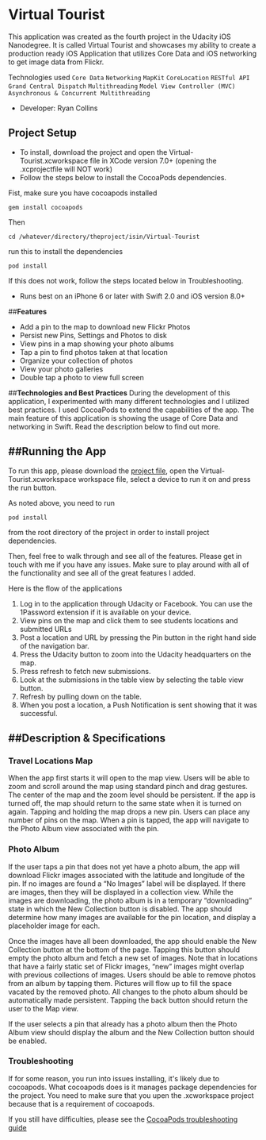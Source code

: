 # Virtual Tourist
This application was created as the fourth project in the Udacity iOS Nanodegree.  It is called Virtual Tourist and showcases my ability to create a production ready iOS Application that utilizes Core Data and iOS networking to get image data from Flickr. 

Technologies used
`Core Data` `Networking` `MapKit` `CoreLocation` `RESTful API` `Grand Central Dispatch` `Multithreading` `Model View Controller (MVC)` `Asynchronous & Concurrent Multithreading`

- Developer: Ryan Collins 

## Project Setup
- To install, download the project and open the Virtual-Tourist.xcworkspace file in XCode version 7.0+ (opening the .xcprojectfile will NOT work)
- Follow the steps below to install the CocoaPods dependencies.

Fist, make sure you have cocoapods installed
```
gem install cocoapods
```
Then
```
cd /whatever/directory/theproject/isin/Virtual-Tourist
```
run this to install the dependencies
```
pod install
```

If this does not work, follow the steps located below in Troubleshooting.

- Runs best on an iPhone 6 or later with Swift 2.0 and iOS version 8.0+

##__Features__
-  Add a pin to the map to download new Flickr Photos
-  Persist new Pins, Settings and Photos to disk
-  View pins in a map showing your photo albums
-  Tap a pin to find photos taken at that location 
-  Organize your collection of photos
-  View your photo galleries
-  Double tap a photo to view full screen

##__Technologies and Best Practices__
During the development of this application, I experimented with many different technologies and I utilized best practices.  I used CocoaPods to extend the capabilities of the app.  The main feature of this application is showing the usage of Core Data and networking in Swift.  Read the description below to find out more.


##__Running the App__
---
To run this app, please download the [project file]({{page.downloads.zip}}), open the Virtual-Tourist.xcworkspace workspace file, select a device to run it on and press the run button.  

As noted above, you need to run 
```
pod install
```

from the root directory of the project in order to install project dependencies.

Then, feel free to walk through and see all of the features.  Please get in touch with me if you have any issues.  Make sure to play around with all of the functionality and see all of the great features I added.

Here is the flow of the applications
1.  Log in to the application through Udacity or Facebook.  You can use the 1Password extension if it is available on your device.
2.  View pins on the map and click them to see students locations and submitted URLs
3.  Post a location and URL by pressing the Pin button in the right hand side of the navigation bar.
4.  Press the Udacity button to zoom into the Udacity headquarters on the map.
5.  Press refresh to fetch new submissions.
6.  Look at the submissions in the table view by selecting the table view button.
7.  Refresh by pulling down on the table.
8.  When you post a location, a Push Notification is sent showing that it was successful.

##__Description & Specifications__
---

### Travel Locations Map

When the app first starts it will open to the map view. Users will be able to zoom and scroll around the map using standard pinch and drag gestures.
The center of the map and the zoom level should be persistent. If the app is turned off, the map should return to the same state when it is turned on again.
Tapping and holding the map drops a new pin. Users can place any number of pins on the map.
When a pin is tapped, the app will navigate to the Photo Album view associated with the pin.

### Photo Album

If the user taps a pin that does not yet have a photo album, the app will download Flickr images associated with the latitude and longitude of the pin.
If no images are found a “No Images” label will be displayed.
If there are images, then they will be displayed in a collection view.
While the images are downloading, the photo album is in a temporary “downloading” state in which the New Collection button is disabled. The app should determine how many images are available for the pin location, and display a placeholder image for each.

Once the images have all been downloaded, the app should enable the New Collection button at the bottom of the page. Tapping this button should empty the photo album and fetch a new set of images. Note that in locations that have a fairly static set of Flickr images, “new” images might overlap with previous collections of images.
Users should be able to remove photos from an album by tapping them. Pictures will flow up to fill the space vacated by the removed photo.
All changes to the photo album should be automatically made persistent.
Tapping the back button should return the user to the Map view.

If the user selects a pin that already has a photo album then the Photo Album view should display the album and the New Collection button should be enabled.

### Troubleshooting
If for some reason, you run into issues installing, it's likely due to cocoapods.  What cocoapods does is it manages package dependencies for the project.  You need to make sure that you upen the .xcworkspace project because that is a requirement of cocoapods. 

If you still have difficulties, please see the [CocoaPods troubleshooting guide](https://guides.cocoapods.org/using/troubleshooting.html)

